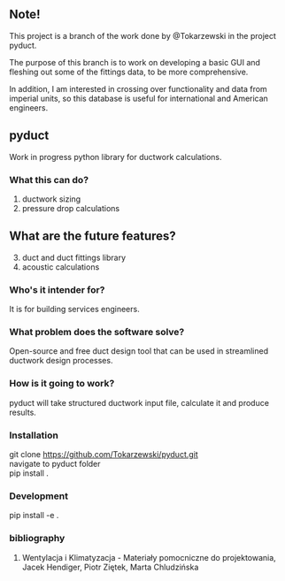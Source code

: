 ## Note!
This project is a branch of the work done by @Tokarzewski in the project pyduct.

The purpose of this branch is to work on developing a basic GUI and fleshing out some of the fittings data, to be more comprehensive.

In addition, I am interested in crossing over functionality and data from imperial units, so this database is useful for international and American engineers.

## pyduct

Work in progress python library for ductwork calculations.

### What this can do?

1. ductwork sizing  
2. pressure drop calculations  

## What are the future features?

3. duct and duct fittings library  
4. acoustic calculations  

### Who's it intender for?

It is for building services engineers.

### What problem does the software solve?

Open-source and free duct design tool that can be used in streamlined ductwork design processes.

### How is it going to work?

pyduct will take structured ductwork input file, calculate it and produce results.

### Installation

git clone https://github.com/Tokarzewski/pyduct.git  
navigate to pyduct folder  
pip install .

### Development

pip install -e .

### bibliography

1. Wentylacja i Klimatyzacja - Materiały pomocniczne do projektowania, Jacek Hendiger, Piotr Ziętek, Marta Chludzińska
